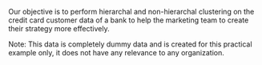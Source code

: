 Our objective is to perform hierarchal and non-hierarchal clustering on the credit card customer data of a bank to help the marketing team to create their strategy more effectively. 

Note: This data is completely dummy data and is created for this practical example only, it does not have any relevance to any organization.
